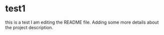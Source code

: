 # test1
this is a test
I am editing the README file. Adding some more details about the project description.
